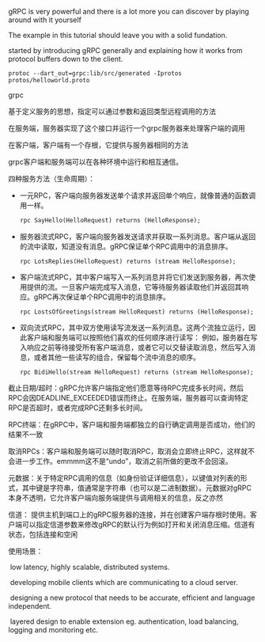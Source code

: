 gRPC is very powerful and there is a lot more you can discover by playing around with it yourself 

The example in this tutorial should leave you with a solid fundation.

started by introducing gRPC generally and explaining how it works from protocol buffers down to the client.



```
protoc --dart_out=grpc:lib/src/generated -Iprotos protos/helloworld.proto
```



grpc

基于定义服务的思想，指定可以通过参数和返回类型远程调用的方法

在服务端，服务器实现了这个接口并运行一个grpc服务器来处理客户端的调用

在客户端，客户端有一个存根，它提供与服务器相同的方法

grpc客户端和服务端可以在各种环境中运行和相互通信。



四种服务方法（生命周期）：

+ 一元RPC，客户端向服务器发送单个请求并返回单个响应，就像普通的函数调用一样。

  ```protobuf
  rpc SayHello(HelloRequest) returns (HelloResponse);
  ```

+ 服务器流式RPC，客户端向服务器发送请求并获取一系列消息。客户端从返回的流中读取，知道没有消息。gRPC保证单个RPC调用中的消息排序。

  ```
  rpc LotsReplies(HelloRequest) returns (stream HelloResponse);
  ```

+ 客户端流式RPC，其中客户端写入一系列消息并将它们发送到服务器，再次使用提供的流。一旦客户端完成写入消息，它等待服务器读取他们并返回其响应。gRPC再次保证单个RPC调用中的消息排序。

  ```
  rpc LostsOfGreetings(stream HelloRequest) returns (HelloResponse);
  ```

+ 双向流式RPC，其中双方使用读写流发送一系列消息。这两个流独立运行，因此客户端和服务端可以按照他们喜欢的任何顺序进行读写： 例如，服务器在写入响应之前等待接受所有客户端消息，或者它可以交替读取消息，然后写入消息，或者其他一些读写的组合，保留每个流中消息的顺序。

  ```
  rpc BidiHello(stream HelloRequest) returns (stream HelloResponse);
  ```

截止日期/超时：gRPC允许客户端指定他们愿意等待RPC完成多长时间，然后RPC会因DEADLINE_EXCEEDED错误而终止。在服务端，服务器可以查询特定RPC是否超时，或者完成RPC还剩多长时间。

RPC终端：在gRPC中，客户端和服务端都独立的自行确定调用是否成功，他们的结果不一致

取消RPCs：客户端和服务端可以随时取消RPC，取消会立即终止RPC，这样就不会进一步工作。emmmm这不是“undo”，取消之前所做的更改不会回滚。

元数据：关于特定RPC调用的信息（如身份验证详细信息），以键值对列表的形式，其中键是字符串，值通常是字符串（也可以是二进制数据）。元数据对gRPC本身不透明，它允许客户端向服务端提供与调用相关的信息，反之亦然

信道： 提供主机到端口上的gRPC服务器的连接，并在创建客户端存根时使用。客户端可以指定信道参数来修改gRPC的默认行为例如打开和关闭消息压缩。信道有状态，包括连接和空闲



使用场景：

​	low latency, highly scalable, distributed systems.

​	developing mobile clients which are communicating to a cloud server.

​	designing a new protocol that needs to be accurate, efficient and language independent.

​	layered design to enable extension eg. authentication, load balancing, logging and monitoring etc.





 